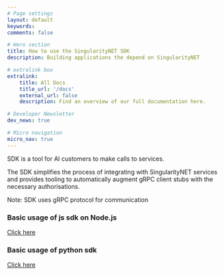 ```yaml
---
# Page settings
layout: default
keywords:
comments: false

# Hero section
title: How to use the SingularityNET SDK
description: Building applications the depend on SingularityNET

# extralink box
extralink:
    title: All Docs
    title_url: '/docs'
    external_url: false
    description: Find an overview of our full documentation here.

# Developer Newsletter
dev_news: true

# Micro navigation
micro_nav: true
---
```

SDK is a tool for AI customers to make calls to services.

The SDK simplifies the process of integrating with SingularityNET services and provides tooling to automatically augment gRPC client stubs with the necessary authorisations.

Note: SDK uses gRPC protocol for communication
### Basic usage of js sdk on Node.js
[Click here](https://github.com/singnet/snet-code-examples/tree/master/nodejs/client)

### Basic usage of python sdk 
[Click here](https://github.com/singnet/snet-cli/blob/master/packages/sdk/testcases/functional_tests/test_sdk_client.py)

